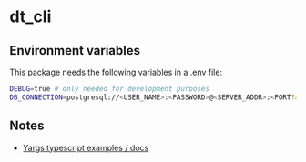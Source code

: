 # dt_cli

## Environment variables

This package needs the following variables in a .env file:

```bash
DEBUG=true # only needed for development purposes
DB_CONNECTION=postgresql://<USER_NAME>:<PASSWORD>@<SERVER_ADDR>:<PORT?>/<SCHEMA>

```

## Notes
- [Yargs typescript examples / docs](https://github.com/yargs/yargs/blob/main/docs/typescript.md)